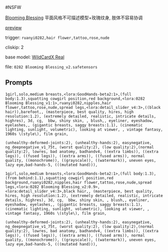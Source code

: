 #NSFW 

[Blooming Blessing](https://civitai.com/models/322862/blooming-blessing?modelVersionId=361992) 平面风格不可描述模型+玫瑰纹身, 肢体不容易协调

[preview](../../attach/Pasted%20image%2020240306220332.png)

trigger: `ruanyi0282,hair flower,tattoo,rose,nude`

cliskip: 2

base model: [WildCardX Real](../Base/WildCardX%20Real.md)

file: `0282 Blooming Blessing_v2.safetensors`

## Prompts

```
1girl,solo,medium breasts,<lora:GoodHands-beta2:1>,(full body:1.3),squatting cowgirl position,red background,<lora:0282 Blooming Blessing_v1:1>,ruanyi0282,nipples,hair flower,tattoo,rose,nude,spread legs,<lora:detail_slider_v4:3>,((black hair)),barefoot,, (masterpiece, best quality, hires, high resolution:1.2), (extremely detailed, realistic, intricate details, highres), 3d, cg,  bbw, shiny skin, , blush,, eyeliner, eyeshadow, eyelashes,, (gigantic breasts, saggy breasts:1.1), (cinematic lighting, sunlight, volumetric), looking at viewer, , vintage fantasy, 1960s \(style\), film grain,

(unhealthy-deformed-joints:2), (unhealthy-hands:2), easynegative, ng_deepnegative_v1_75t, (worst quality:2), (low quality:2),(normal quality:2), lowres, bad anatomy, badhandv4, ((extra limbs)), ((extra legs)), ((fused legs)), ((extra arms)), ((fused arms)), normal quality, ((monochrome)), ((grayscale)), ((watermark)), uneven eyes, lazy eye,bad-hands-5, (((mutated hand))),
```

```
1girl,solo,medium breasts,<lora:GoodHands-beta2:1>,(full body:1.3),(from behind:1.1),squatting cowgirl position,red background,ruanyi0282,nipples,hair flower,tattoo,rose,nude,spread legs,<lora:0282 Blooming Blessing_v2:0.9>,<lora:detail_slider_v4:3>,black hair,, (masterpiece, best quality, hires, high resolution:1.2), (extremely detailed, realistic, intricate details, highres), 3d, cg,  bbw, shiny skin, , blush,, eyeliner, eyeshadow, eyelashes,, (gigantic breasts, saggy breasts:1.1), (cinematic lighting, sunlight, volumetric), looking at viewer, , vintage fantasy, 1960s \(style\), film grain,

(unhealthy-deformed-joints:2), (unhealthy-hands:2), easynegative, ng_deepnegative_v1_75t, (worst quality:2), (low quality:2),(normal quality:2), lowres, bad anatomy, badhandv4, ((extra limbs)), ((extra legs)), ((fused legs)), ((extra arms)), ((fused arms)), normal quality, ((monochrome)), ((grayscale)), ((watermark)), uneven eyes, lazy eye,bad-hands-5, (((mutated hand))),
```
